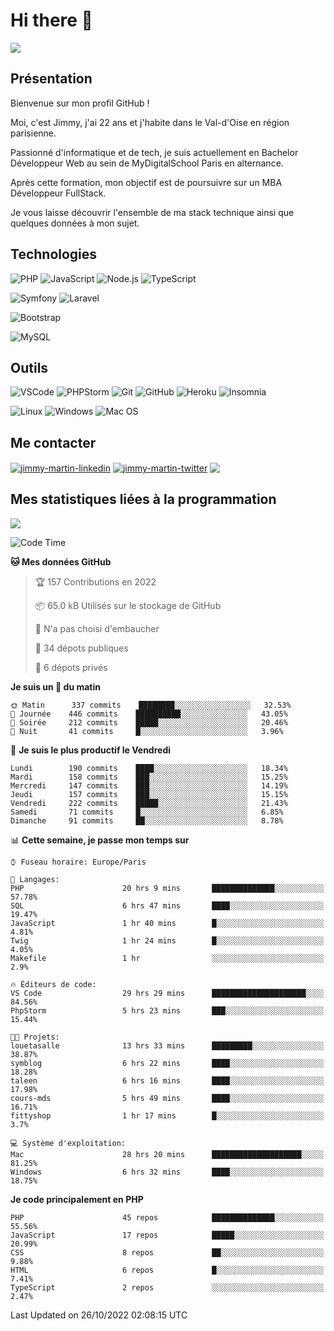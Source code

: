 # Hi there 👋

![](https://komarev.com/ghpvc/?username=jimmy-martin&color=1a1b27)

<!--
**jimmy-martin/jimmy-martin** is a ✨ _special_ ✨ repository because its `README.md` (this file) appears on your GitHub profile.

Here are some ideas to get you started:

- 🔭 I’m currently working on ...
- 🌱 I’m currently learning ...
- 👯 I’m looking to collaborate on ...
- 🤔 I’m looking for help with ...
- 💬 Ask me about ...
- 📫 How to reach me: ...
- 😄 Pronouns: ...
- ⚡ Fun fact: ...
-->

## Présentation

Bienvenue sur mon profil GitHub !

Moi, c'est Jimmy, j'ai 22 ans et j'habite dans le Val-d'Oise en région parisienne.

Passionné d'informatique et de tech, je suis actuellement en Bachelor Développeur Web au sein de MyDigitalSchool Paris en alternance.

Après cette formation, mon objectif est de poursuivre sur un MBA Développeur FullStack.

Je vous laisse découvrir l'ensemble de ma stack technique ainsi que quelques données à mon sujet.

## Technologies

<div>

![PHP](https://img.shields.io/badge/PHP-777BB4?style=for-the-badge&logo=php&logoColor=white) ![JavaScript](https://img.shields.io/badge/JavaScript-F7DF1E?style=for-the-badge&logo=javascript&logoColor=black) ![Node.js](https://img.shields.io/badge/Node.js-43853D?style=for-the-badge&logo=node.js&logoColor=white) ![TypeScript](https://img.shields.io/badge/TypeScript-007ACC?style=for-the-badge&logo=typescript&logoColor=white)

</div>
<div>

![Symfony](https://img.shields.io/badge/Symfony-092E20?style=for-the-badge&logo=symfony&logoColor=white) ![Laravel](https://img.shields.io/badge/Laravel-FF2D20?style=for-the-badge&logo=laravel&logoColor=white)

</div>
<div>

![Bootstrap](https://img.shields.io/badge/Bootstrap-563D7C?style=for-the-badge&logo=bootstrap&logoColor=white)

</div>
<div>

![MySQL](https://img.shields.io/badge/MySQL-4479A1?style=for-the-badge&logo=mysql&logoColor=white)

</div>

## Outils

![VSCode](https://img.shields.io/badge/VSCode-007ACC?style=for-the-badge&logo=visual-studio-code&logoColor=white)
![PHPStorm](http://img.shields.io/badge/-PHPStorm-181717?style=for-the-badge&logo=phpstorm&logoColor=white)
![Git](https://img.shields.io/badge/Git-E44C30?style=for-the-badge&logo=git&logoColor=white)
![GitHub](https://img.shields.io/badge/GitHub-100000?style=for-the-badge&logo=github&logoColor=white)
![Heroku](https://img.shields.io/badge/Heroku-6762a6?style=for-the-badge&logo=heroku&logoColor=white)
![Insomnia](https://img.shields.io/badge/Insomnia-5600cd?style=for-the-badge&logo=insomnia&logoColor=white)

![Linux](https://img.shields.io/badge/Linux-FCC624?style=for-the-badge&logo=linux&logoColor=white)
![Windows](https://img.shields.io/badge/Windows-0078D6?style=for-the-badge&logo=windows&logoColor=white)
![Mac OS](https://img.shields.io/badge/mac%20os-000000?style=for-the-badge&logo=apple&logoColor=white)

## Me contacter

<p>
<a href="https://www.linkedin.com/in/jimmy-martin-dev/" target="blank"><img align="center" src="https://img.shields.io/badge/-LinkedIn-0077B5?style=for-the-badge&logo=Linkedin&logoColor=white&link=https://www.linkedin.com/in/jimmy-martin-dev/" alt="jimmy-martin-linkedin"/></a>
<a href="https://twitter.com/jimmydev_" target="blank"><img align="center" src="https://img.shields.io/badge/-Twitter-1DA1F2?style=for-the-badge&logo=Twitter&logoColor=white&link=https://twitter.com/jimmydev_" alt="jimmy-martin-twitter"/></a>
 <a href="mailto:jimmy.martin952@gmail.com" target="blank"><img align="center" src="https://img.shields.io/badge/gmail-D14836?style=for-the-badge&logo=gmail&logoColor=white" /></a>
</p>

## Mes statistiques liées à la programmation

<a href="https://github-readme-stats.vercel.app/api/top-langs/?username=jimmy-martin&layout=compact">
  <img align="center" src="https://github-readme-stats.vercel.app/api/top-langs/?username=jimmy-martin&layout=compact"/>
</a>



<!--START_SECTION:waka-->
![Code Time](http://img.shields.io/badge/Code%20Time-1%2C223%20hrs%2054%20mins-blue)

**🐱 Mes données GitHub** 

> 🏆 157 Contributions en 2022
 > 
> 📦 65.0 kB Utilisés sur le stockage de GitHub 
 > 
> 🚫 N'a pas choisi d'embaucher
 > 
> 📜 34 dépots publiques 
 > 
> 🔑 6 dépots privés  
 > 
**Je suis un 🐤 du matin** 

```text
🌞 Matin      337 commits    ████████░░░░░░░░░░░░░░░░░   32.53% 
🌆 Journée    446 commits    ██████████░░░░░░░░░░░░░░░   43.05% 
🌃 Soirée     212 commits    █████░░░░░░░░░░░░░░░░░░░░   20.46% 
🌙 Nuit       41 commits     █░░░░░░░░░░░░░░░░░░░░░░░░   3.96%

```
📅 **Je suis le plus productif le Vendredi** 

```text
Lundi        190 commits    ████░░░░░░░░░░░░░░░░░░░░░   18.34% 
Mardi        158 commits    ███░░░░░░░░░░░░░░░░░░░░░░   15.25% 
Mercredi     147 commits    ███░░░░░░░░░░░░░░░░░░░░░░   14.19% 
Jeudi        157 commits    ███░░░░░░░░░░░░░░░░░░░░░░   15.15% 
Vendredi     222 commits    █████░░░░░░░░░░░░░░░░░░░░   21.43% 
Samedi       71 commits     █░░░░░░░░░░░░░░░░░░░░░░░░   6.85% 
Dimanche     91 commits     ██░░░░░░░░░░░░░░░░░░░░░░░   8.78%

```


📊 **Cette semaine, je passe mon temps sur** 

```text
⌚︎ Fuseau horaire: Europe/Paris

💬 Langages: 
PHP                      20 hrs 9 mins       ██████████████░░░░░░░░░░░   57.78% 
SQL                      6 hrs 47 mins       ████░░░░░░░░░░░░░░░░░░░░░   19.47% 
JavaScript               1 hr 40 mins        █░░░░░░░░░░░░░░░░░░░░░░░░   4.81% 
Twig                     1 hr 24 mins        █░░░░░░░░░░░░░░░░░░░░░░░░   4.05% 
Makefile                 1 hr                ░░░░░░░░░░░░░░░░░░░░░░░░░   2.9%

🔥 Éditeurs de code: 
VS Code                  29 hrs 29 mins      █████████████████████░░░░   84.56% 
PhpStorm                 5 hrs 23 mins       ███░░░░░░░░░░░░░░░░░░░░░░   15.44%

🐱‍💻 Projets: 
louetasalle              13 hrs 33 mins      █████████░░░░░░░░░░░░░░░░   38.87% 
symblog                  6 hrs 22 mins       ████░░░░░░░░░░░░░░░░░░░░░   18.28% 
taleen                   6 hrs 16 mins       ████░░░░░░░░░░░░░░░░░░░░░   17.98% 
cours-mds                5 hrs 49 mins       ████░░░░░░░░░░░░░░░░░░░░░   16.71% 
fittyshop                1 hr 17 mins        █░░░░░░░░░░░░░░░░░░░░░░░░   3.7%

💻 Système d'exploitation: 
Mac                      28 hrs 20 mins      ████████████████████░░░░░   81.25% 
Windows                  6 hrs 32 mins       ████░░░░░░░░░░░░░░░░░░░░░   18.75%

```

**Je code principalement en PHP** 

```text
PHP                      45 repos            ██████████████░░░░░░░░░░░   55.56% 
JavaScript               17 repos            █████░░░░░░░░░░░░░░░░░░░░   20.99% 
CSS                      8 repos             ██░░░░░░░░░░░░░░░░░░░░░░░   9.88% 
HTML                     6 repos             █░░░░░░░░░░░░░░░░░░░░░░░░   7.41% 
TypeScript               2 repos             ░░░░░░░░░░░░░░░░░░░░░░░░░   2.47%

```



 Last Updated on 26/10/2022 02:08:15 UTC
<!--END_SECTION:waka-->


